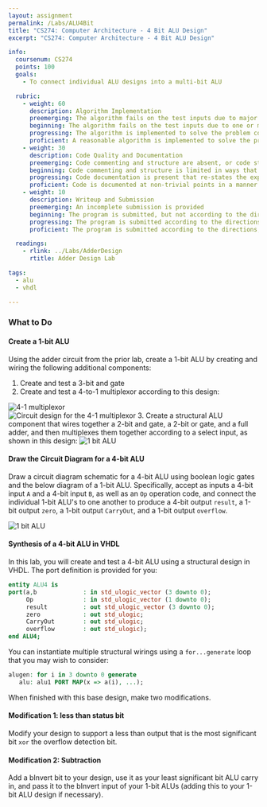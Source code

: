 ```yaml
---
layout: assignment
permalink: /Labs/ALU4Bit
title: "CS274: Computer Architecture - 4 Bit ALU Design"
excerpt: "CS274: Computer Architecture - 4 Bit ALU Design"

info:
  coursenum: CS274
  points: 100
  goals:
    - To connect individual ALU designs into a multi-bit ALU

  rubric:
    - weight: 60
      description: Algorithm Implementation
      preemerging: The algorithm fails on the test inputs due to major issues, or the program fails to compile and/or run
      beginning: The algorithm fails on the test inputs due to one or more minor issues
      progressing: The algorithm is implemented to solve the problem correctly according to given test inputs, but would fail if executed in a general case due to a minor issue or omission in the algorithm design or implementation
      proficient: A reasonable algorithm is implemented to solve the problem which correctly solves the problem according to the given test inputs, and would be reasonably expected to solve the problem in the general case
    - weight: 30
      description: Code Quality and Documentation
      preemerging: Code commenting and structure are absent, or code structure departs significantly from best practice, and/or the code departs significantly from the style guide
      beginning: Code commenting and structure is limited in ways that reduce the readability of the program, and/or there are minor departures from the style guide
      progressing: Code documentation is present that re-states the explicit code definitions, and/or code is written that mostly adheres to the style guide
      proficient: Code is documented at non-trivial points in a manner that enhances the readability of the program, and code is written according to the style guide
    - weight: 10
      description: Writeup and Submission
      preemerging: An incomplete submission is provided
      beginning: The program is submitted, but not according to the directions in one or more ways (for example, because it is lacking a readme writeup)
      progressing: The program is submitted according to the directions with a minor omission or correction needed, and with at least superficial responses to the bolded questions throughout
      proficient: The program is submitted according to the directions, including a readme writeup describing the solution, and thoughtful answers to the bolded questions throughout

  readings:
    - rlink: ../Labs/AdderDesign
      rtitle: Adder Design Lab

tags:
  - alu
  - vhdl

---
```


### What to Do

#### Create a 1-bit ALU

Using the adder circuit from the prior lab, create a 1-bit ALU by creating and wiring the following additional components:

1. Create and test a 3-bit and gate
2. Create and test a 4-to-1 multiplexor according to this design:
<img src="https://www.tutorialspoint.com/digital_circuits/images/4_1_multiplexer.jpg" alt="4-1 multiplexor">
<br>
<img src="https://www.tutorialspoint.com/digital_circuits/images/4_1_multiplexer_circuit_diagram.jpg" alt="Circuit design for the 4-1 multiplexor">
3. Create a structural ALU component that wires together a 2-bit and gate, a 2-bit or gate, and a full adder, and then multiplexes them together according to a select input, as shown in this design:
<img src="https://www.researchgate.net/profile/V-Bhanumathi/publication/321814052/figure/fig2/AS:745655408529409@1554789511084/Functional-block-diagram-of-one-bit-ALU_W640.jpg" alt="1 bit ALU">

#### Draw the Circuit Diagram for a 4-bit ALU

Draw a circuit diagram schematic for a 4-bit ALU using boolean logic gates and the below diagram of a 1-bit ALU.  Specifically, accept as inputs a 4-bit input `A` and a 4-bit input `B`, as well as an `Op` operation code, and connect the individual 1-bit ALU's to one another to produce a 4-bit output `result`, a 1-bit output `zero`, a 1-bit output `CarryOut`, and a 1-bit output `overflow`.

<img src="https://www.researchgate.net/profile/V-Bhanumathi/publication/321814052/figure/fig2/AS:745655408529409@1554789511084/Functional-block-diagram-of-one-bit-ALU_W640.jpg" alt="1 bit ALU">

#### Synthesis of a 4-bit ALU in VHDL

In this lab, you will create and test a 4-bit ALU using a structural design in VHDL.  The port definition is provided for you:

```vhdl
entity ALU4 is
port(a,b             : in std_ulogic_vector (3 downto 0);
     Op              : in std_ulogic_vector (1 downto 0);
     result          : out std_ulogic_vector (3 downto 0);
     zero            : out std_ulogic;
     CarryOut        : out std_ulogic;
     overflow        : out std_ulogic);
end ALU4;
```

You can instantiate multiple structural wirings using a `for...generate` loop that you may wish to consider:

```vhdl
alugen: for i in 3 downto 0 generate
   alu: alu1 PORT MAP(x => a(i), ...);
```

When finished with this base design, make two modifications.

#### Modification 1: less than status bit
Modify your design to support a less than output that is the most significant bit `xor` the overflow detection bit.

#### Modification 2: Subtraction
Add a bInvert bit to your design, use it as your least significant bit ALU carry in, and pass it to the bInvert input of your 1-bit ALUs (adding this to your 1-bit ALU design if necessary).
